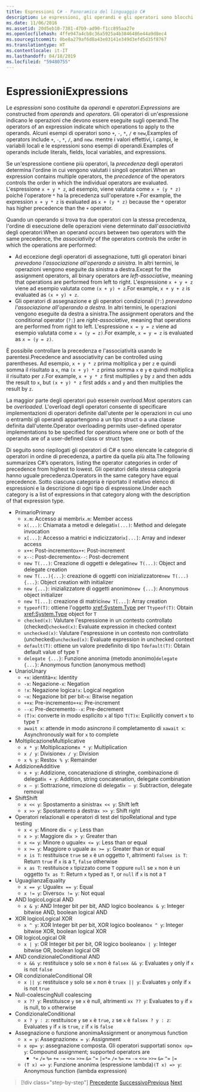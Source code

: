 ```yaml
---
title: Espressioni C# - Panoramica del linguaggio C#
description: Le espressioni, gli operandi e gli operatori sono blocchi predefiniti del linguaggio C#
ms.date: 11/06/2016
ms.assetid: 20d5eb10-7381-47b9-ad90-f1cc895aa27e
ms.openlocfilehash: 4ffe947a4cb8c36a5925a4b3846486e44a9d8ec4
ms.sourcegitcommit: 0be8a279af6d8a43e03141e349d3efd5d35f8767
ms.translationtype: HT
ms.contentlocale: it-IT
ms.lasthandoff: 04/18/2019
ms.locfileid: "59480755"
---
```

# <a name="expressions"></a><span data-ttu-id="cfe77-103">Espressioni</span><span class="sxs-lookup"><span data-stu-id="cfe77-103">Expressions</span></span>

<span data-ttu-id="cfe77-104">Le *espressioni* sono costituite da *operandi* e *operatori*.</span><span class="sxs-lookup"><span data-stu-id="cfe77-104">*Expressions* are constructed from *operands* and *operators*.</span></span> <span data-ttu-id="cfe77-105">Gli operatori di un'espressione indicano le operazioni che devono essere eseguite sugli operandi.</span><span class="sxs-lookup"><span data-stu-id="cfe77-105">The operators of an expression indicate which operations to apply to the operands.</span></span> <span data-ttu-id="cfe77-106">Alcuni esempi di operatori sono `+`, `-`, `*`, `/` e `new`,</span><span class="sxs-lookup"><span data-stu-id="cfe77-106">Examples of operators include `+`, `-`, `*`, `/`, and `new`.</span></span> <span data-ttu-id="cfe77-107">mentre i valori effettivi, i campi, le variabili locali e le espressioni sono esempi di operandi.</span><span class="sxs-lookup"><span data-stu-id="cfe77-107">Examples of operands include literals, fields, local variables, and expressions.</span></span>

<span data-ttu-id="cfe77-108">Se un'espressione contiene più operatori, la *precedenza* degli operatori determina l'ordine in cui vengono valutati i singoli operatori.</span><span class="sxs-lookup"><span data-stu-id="cfe77-108">When an expression contains multiple operators, the *precedence* of the operators controls the order in which the individual operators are evaluated.</span></span> <span data-ttu-id="cfe77-109">L'espressione `x + y * z`, ad esempio, viene valutata come `x + (y * z)` poiché l'operatore `*` ha la precedenza sull'operatore `+`.</span><span class="sxs-lookup"><span data-stu-id="cfe77-109">For example, the expression `x + y * z` is evaluated as `x + (y * z)` because the `*` operator has higher precedence than the `+` operator.</span></span>

<span data-ttu-id="cfe77-110">Quando un operando si trova tra due operatori con la stessa precedenza, l'ordine di esecuzione delle operazioni viene determinato dall'*associatività* degli operatori:</span><span class="sxs-lookup"><span data-stu-id="cfe77-110">When an operand occurs between two operators with the same precedence, the *associativity* of the operators controls the order in which the operations are performed:</span></span>

* <span data-ttu-id="cfe77-111">Ad eccezione degli operatori di assegnazione, tutti gli operatori binari *prevedono l'associazione all'operando a sinistra*. In altri termini, le operazioni vengono eseguite da sinistra a destra.</span><span class="sxs-lookup"><span data-stu-id="cfe77-111">Except for the assignment operators, all binary operators are *left-associative*, meaning that operations are performed from left to right.</span></span> <span data-ttu-id="cfe77-112">L'espressione `x + y + z` viene ad esempio valutata come `(x + y) + z`.</span><span class="sxs-lookup"><span data-stu-id="cfe77-112">For example, `x + y + z` is evaluated as `(x + y) + z`.</span></span>
* <span data-ttu-id="cfe77-113">Gli operatori di assegnazione e gli operatori condizionali (`?:`) *prevedono l'associazione all'operando a destra*. In altri termini, le operazioni vengono eseguite da destra a sinistra.</span><span class="sxs-lookup"><span data-stu-id="cfe77-113">The assignment operators and the conditional operator (`?:`) are *right-associative*, meaning that operations are performed from right to left.</span></span> <span data-ttu-id="cfe77-114">L'espressione `x = y = z` viene ad esempio valutata come `x = (y = z)`.</span><span class="sxs-lookup"><span data-stu-id="cfe77-114">For example, `x = y = z` is evaluated as `x = (y = z)`.</span></span>

<span data-ttu-id="cfe77-115">È possibile controllare la precedenza e l'associatività usando le parentesi.</span><span class="sxs-lookup"><span data-stu-id="cfe77-115">Precedence and associativity can be controlled using parentheses.</span></span> <span data-ttu-id="cfe77-116">Ad esempio, `x + y * z` prima moltiplica `y` per `z` e quindi somma il risultato a `x`, ma `(x + y) * z` prima somma `x` e `y` e quindi moltiplica il risultato per `z`.</span><span class="sxs-lookup"><span data-stu-id="cfe77-116">For example, `x + y * z` first multiplies `y` by `z` and then adds the result to `x`, but `(x + y) * z` first adds `x` and `y` and then multiplies the result by `z`.</span></span>

<span data-ttu-id="cfe77-117">La maggior parte degli operatori può essere*in overload*.</span><span class="sxs-lookup"><span data-stu-id="cfe77-117">Most operators can be *overloaded*.</span></span> <span data-ttu-id="cfe77-118">L'overload degli operatori consente di specificare implementazioni di operatori definite dall'utente per le operazioni in cui uno o entrambi gli operandi appartengono a un tipo struct o a una classe definita dall'utente.</span><span class="sxs-lookup"><span data-stu-id="cfe77-118">Operator overloading permits user-defined operator implementations to be specified for operations where one or both of the operands are of a user-defined class or struct type.</span></span>

<span data-ttu-id="cfe77-119">Di seguito sono riepilogati gli operatori di C# e sono elencate le categorie di operatori in ordine di precedenza, a partire da quella più alta.</span><span class="sxs-lookup"><span data-stu-id="cfe77-119">The following summarizes C#’s operators, listing the operator categories in order of precedence from highest to lowest.</span></span> <span data-ttu-id="cfe77-120">Gli operatori della stessa categoria hanno uguale precedenza.</span><span class="sxs-lookup"><span data-stu-id="cfe77-120">Operators in the same category have equal precedence.</span></span> <span data-ttu-id="cfe77-121">Sotto ciascuna categoria è riportato il relativo elenco di espressioni e la descrizione di ogni tipo di espressione.</span><span class="sxs-lookup"><span data-stu-id="cfe77-121">Under each category is a list of expressions in that category along with the description of that expression type.</span></span>

* <span data-ttu-id="cfe77-122">Primario</span><span class="sxs-lookup"><span data-stu-id="cfe77-122">Primary</span></span>
  - <span data-ttu-id="cfe77-123">`x.m`: Accesso ai membri</span><span class="sxs-lookup"><span data-stu-id="cfe77-123">`x.m`: Member access</span></span>
  - <span data-ttu-id="cfe77-124">`x(...)`: Chiamata a metodi e delegati</span><span class="sxs-lookup"><span data-stu-id="cfe77-124">`x(...)`: Method and delegate invocation</span></span>
  - <span data-ttu-id="cfe77-125">`x[...]`: Accesso a matrici e indicizzatori</span><span class="sxs-lookup"><span data-stu-id="cfe77-125">`x[...]`: Array and indexer access</span></span>
  - <span data-ttu-id="cfe77-126">`x++`: Post-incremento</span><span class="sxs-lookup"><span data-stu-id="cfe77-126">`x++`: Post-increment</span></span>
  - <span data-ttu-id="cfe77-127">`x--`: Post-decremento</span><span class="sxs-lookup"><span data-stu-id="cfe77-127">`x--`: Post-decrement</span></span>
  - <span data-ttu-id="cfe77-128">`new T(...)`: Creazione di oggetti e delegati</span><span class="sxs-lookup"><span data-stu-id="cfe77-128">`new T(...)`: Object and delegate creation</span></span>
  - <span data-ttu-id="cfe77-129">`new T(...){...}`: creazione di oggetti con inizializzatore</span><span class="sxs-lookup"><span data-stu-id="cfe77-129">`new T(...){...}`: Object creation with initializer</span></span>
  - <span data-ttu-id="cfe77-130">`new {...}`:  inizializzatore di oggetti anonimo</span><span class="sxs-lookup"><span data-stu-id="cfe77-130">`new {...}`:  Anonymous object initializer</span></span>
  - <span data-ttu-id="cfe77-131">`new T[...]`: creazione di matrici</span><span class="sxs-lookup"><span data-stu-id="cfe77-131">`new T[...]`: Array creation</span></span>
  - <span data-ttu-id="cfe77-132">`typeof(T)`: ottiene l'oggetto <xref:System.Type> per `T`</span><span class="sxs-lookup"><span data-stu-id="cfe77-132">`typeof(T)`: Obtain <xref:System.Type> object for `T`</span></span>
  - <span data-ttu-id="cfe77-133">`checked(x)`: Valutare l'espressione in un contesto controllato (checked)</span><span class="sxs-lookup"><span data-stu-id="cfe77-133">`checked(x)`: Evaluate expression in checked context</span></span>
  - <span data-ttu-id="cfe77-134">`unchecked(x)`: Valutare l'espressione in un contesto non controllato (unchecked)</span><span class="sxs-lookup"><span data-stu-id="cfe77-134">`unchecked(x)`: Evaluate expression in unchecked context</span></span>
  - <span data-ttu-id="cfe77-135">`default(T)`: ottiene un valore predefinito di tipo `T`</span><span class="sxs-lookup"><span data-stu-id="cfe77-135">`default(T)`: Obtain default value of type `T`</span></span>
  - <span data-ttu-id="cfe77-136">`delegate {...}`: Funzione anonima (metodo anonimo)</span><span class="sxs-lookup"><span data-stu-id="cfe77-136">`delegate {...}`: Anonymous function (anonymous method)</span></span>
* <span data-ttu-id="cfe77-137">Unario</span><span class="sxs-lookup"><span data-stu-id="cfe77-137">Unary</span></span>
  - <span data-ttu-id="cfe77-138">`+x`: identità</span><span class="sxs-lookup"><span data-stu-id="cfe77-138">`+x`: Identity</span></span>
  - <span data-ttu-id="cfe77-139">`-x`: Negazione</span><span class="sxs-lookup"><span data-stu-id="cfe77-139">`-x`: Negation</span></span>
  - <span data-ttu-id="cfe77-140">`!x`: Negazione logica</span><span class="sxs-lookup"><span data-stu-id="cfe77-140">`!x`: Logical negation</span></span>
  - <span data-ttu-id="cfe77-141">`~x`: Negazione bit per bit</span><span class="sxs-lookup"><span data-stu-id="cfe77-141">`~x`: Bitwise negation</span></span>
  - <span data-ttu-id="cfe77-142">`++x`: Pre-incremento</span><span class="sxs-lookup"><span data-stu-id="cfe77-142">`++x`: Pre-increment</span></span>
  - <span data-ttu-id="cfe77-143">`--x`: Pre-decremento</span><span class="sxs-lookup"><span data-stu-id="cfe77-143">`--x`: Pre-decrement</span></span>
  - <span data-ttu-id="cfe77-144">`(T)x`: converte in modo esplicito `x` al tipo `T`</span><span class="sxs-lookup"><span data-stu-id="cfe77-144">`(T)x`: Explicitly convert `x` to type `T`</span></span>
  - <span data-ttu-id="cfe77-145">`await x`: attende in modo asincrono il completamento di `x`</span><span class="sxs-lookup"><span data-stu-id="cfe77-145">`await x`: Asynchronously wait for `x` to complete</span></span>
* <span data-ttu-id="cfe77-146">Moltiplicazione</span><span class="sxs-lookup"><span data-stu-id="cfe77-146">Multiplicative</span></span>
  - <span data-ttu-id="cfe77-147">`x * y`: Moltiplicazione</span><span class="sxs-lookup"><span data-stu-id="cfe77-147">`x * y`: Multiplication</span></span>
  - <span data-ttu-id="cfe77-148">`x / y`: Divisione</span><span class="sxs-lookup"><span data-stu-id="cfe77-148">`x / y`: Division</span></span>
  - <span data-ttu-id="cfe77-149">`x % y`: Resto</span><span class="sxs-lookup"><span data-stu-id="cfe77-149">`x % y`: Remainder</span></span>
* <span data-ttu-id="cfe77-150">Addizione</span><span class="sxs-lookup"><span data-stu-id="cfe77-150">Additive</span></span>
  - <span data-ttu-id="cfe77-151">`x + y`: Addizione, concatenazione di stringhe, combinazione di delegati</span><span class="sxs-lookup"><span data-stu-id="cfe77-151">`x + y`: Addition, string concatenation, delegate combination</span></span>
  - <span data-ttu-id="cfe77-152">`x – y`: Sottrazione, rimozione di delegati</span><span class="sxs-lookup"><span data-stu-id="cfe77-152">`x – y`: Subtraction, delegate removal</span></span>
* <span data-ttu-id="cfe77-153">Shift</span><span class="sxs-lookup"><span data-stu-id="cfe77-153">Shift</span></span>
  - <span data-ttu-id="cfe77-154">`x << y`: Spostamento a sinistra</span><span class="sxs-lookup"><span data-stu-id="cfe77-154">`x << y`: Shift left</span></span>
  - <span data-ttu-id="cfe77-155">`x >> y`: Spostamento a destra</span><span class="sxs-lookup"><span data-stu-id="cfe77-155">`x >> y`: Shift right</span></span>
* <span data-ttu-id="cfe77-156">Operatori relazionali e operatori di test del tipo</span><span class="sxs-lookup"><span data-stu-id="cfe77-156">Relational and type testing</span></span>
  - <span data-ttu-id="cfe77-157">`x < y`: Minore di</span><span class="sxs-lookup"><span data-stu-id="cfe77-157">`x < y`: Less than</span></span>
  - <span data-ttu-id="cfe77-158">`x > y`: Maggiore di</span><span class="sxs-lookup"><span data-stu-id="cfe77-158">`x > y`: Greater than</span></span>
  - <span data-ttu-id="cfe77-159">`x <= y`: Minore o uguale</span><span class="sxs-lookup"><span data-stu-id="cfe77-159">`x <= y`: Less than or equal</span></span>
  - <span data-ttu-id="cfe77-160">`x >= y`: Maggiore o uguale a</span><span class="sxs-lookup"><span data-stu-id="cfe77-160">`x >= y`: Greater than or equal</span></span>
  - <span data-ttu-id="cfe77-161">`x is T`: restituisce `true` se `x` è un oggetto `T`, altrimenti `false`</span><span class="sxs-lookup"><span data-stu-id="cfe77-161">`x is T`: Return `true` if `x` is a `T`, `false` otherwise</span></span>
  - <span data-ttu-id="cfe77-162">`x as T`: restituisce `x` tipizzato come `T` oppure `null` se `x` non è un oggetto `T`</span><span class="sxs-lookup"><span data-stu-id="cfe77-162">`x as T`: Return `x` typed as `T`, or `null` if `x` is not a `T`</span></span>
* <span data-ttu-id="cfe77-163">Uguaglianza</span><span class="sxs-lookup"><span data-stu-id="cfe77-163">Equality</span></span>
  - <span data-ttu-id="cfe77-164">`x == y`: Uguale</span><span class="sxs-lookup"><span data-stu-id="cfe77-164">`x == y`: Equal</span></span>
  - <span data-ttu-id="cfe77-165">`x != y`: Diverso</span><span class="sxs-lookup"><span data-stu-id="cfe77-165">`x != y`: Not equal</span></span>
* <span data-ttu-id="cfe77-166">AND logico</span><span class="sxs-lookup"><span data-stu-id="cfe77-166">Logical AND</span></span>
  - <span data-ttu-id="cfe77-167">`x & y`: AND Integer bit per bit, AND logico booleano</span><span class="sxs-lookup"><span data-stu-id="cfe77-167">`x & y`: Integer bitwise AND, boolean logical AND</span></span>
* <span data-ttu-id="cfe77-168">XOR logico</span><span class="sxs-lookup"><span data-stu-id="cfe77-168">Logical XOR</span></span>
  - <span data-ttu-id="cfe77-169">`x ^ y`: XOR Integer bit per bit, XOR logico booleano</span><span class="sxs-lookup"><span data-stu-id="cfe77-169">`x ^ y`: Integer bitwise XOR, boolean logical XOR</span></span>
* <span data-ttu-id="cfe77-170">OR logico</span><span class="sxs-lookup"><span data-stu-id="cfe77-170">Logical OR</span></span>
  - <span data-ttu-id="cfe77-171">`x | y`: OR Integer bit per bit, OR logico booleano</span><span class="sxs-lookup"><span data-stu-id="cfe77-171">`x | y`: Integer bitwise OR, boolean logical OR</span></span>
* <span data-ttu-id="cfe77-172">AND condizionale</span><span class="sxs-lookup"><span data-stu-id="cfe77-172">Conditional AND</span></span>
  - <span data-ttu-id="cfe77-173">`x && y`: restituisce `y` solo se `x` non è `false`</span><span class="sxs-lookup"><span data-stu-id="cfe77-173">`x && y`: Evaluates `y` only if `x` is not `false`</span></span>
* <span data-ttu-id="cfe77-174">OR condizionale</span><span class="sxs-lookup"><span data-stu-id="cfe77-174">Conditional OR</span></span>
  - <span data-ttu-id="cfe77-175">`x || y`: restituisce `y` solo se `x` non è `true`</span><span class="sxs-lookup"><span data-stu-id="cfe77-175">`x || y`: Evaluates `y` only if `x` is not `true`</span></span>
* <span data-ttu-id="cfe77-176">Null-coalescing</span><span class="sxs-lookup"><span data-stu-id="cfe77-176">Null coalescing</span></span>
  - <span data-ttu-id="cfe77-177">`x ?? y`: Restituisce `y` se `x` è null, altrimenti `x`</span><span class="sxs-lookup"><span data-stu-id="cfe77-177">`x ?? y`: Evaluates to `y` if `x` is null, to `x` otherwise</span></span>
* <span data-ttu-id="cfe77-178">Condizionale</span><span class="sxs-lookup"><span data-stu-id="cfe77-178">Conditional</span></span>
  - <span data-ttu-id="cfe77-179">`x ? y : z`: restituisce `y` se `x` è `true`, `z` se `x` è `false`</span><span class="sxs-lookup"><span data-stu-id="cfe77-179">`x ? y : z`: Evaluates `y` if `x` is `true`, `z` if `x` is `false`</span></span>
* <span data-ttu-id="cfe77-180">Assegnazione o funzione anonima</span><span class="sxs-lookup"><span data-stu-id="cfe77-180">Assignment or anonymous function</span></span>
  - <span data-ttu-id="cfe77-181">`x = y`: Assegnazione</span><span class="sxs-lookup"><span data-stu-id="cfe77-181">`x = y`: Assignment</span></span>
  - <span data-ttu-id="cfe77-182">`x op= y`: assegnazione composta. Gli operatori supportati sono</span><span class="sxs-lookup"><span data-stu-id="cfe77-182">`x op= y`: Compound assignment; supported operators are</span></span>
    - <span data-ttu-id="cfe77-183">`*=`   `/=`   `%=`   `+=`   `-=`   `<<=`   `>>=`   `&=`  `^=`  `|=`</span><span class="sxs-lookup"><span data-stu-id="cfe77-183">`*=`   `/=`   `%=`   `+=`   `-=`   `<<=`   `>>=`   `&=`  `^=`  `|=`</span></span>
  - <span data-ttu-id="cfe77-184">`(T x) => y`: Funzione anonima (espressione lambda)</span><span class="sxs-lookup"><span data-stu-id="cfe77-184">`(T x) => y`: Anonymous function (lambda expression)</span></span>

> [!div class="step-by-step"]
> <span data-ttu-id="cfe77-185">[Precedente](types-and-variables.md)
> [Successivo](statements.md)</span><span class="sxs-lookup"><span data-stu-id="cfe77-185">[Previous](types-and-variables.md)
[Next](statements.md)</span></span>
